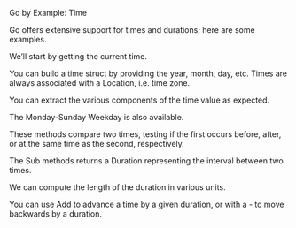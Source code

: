 
Go by Example: Time

Go offers extensive support for times and durations; here are some examples.

We’ll start by getting the current time.
	

You can build a time struct by providing the year, month, day, etc. Times are always associated with a Location, i.e. time zone.


You can extract the various components of the time value as expected.
	


The Monday-Sunday Weekday is also available.
	

These methods compare two times, testing if the first occurs before, after, or at the same time as the second, respectively.
	

The Sub methods returns a Duration representing the interval between two times.
	


We can compute the length of the duration in various units.
	

You can use Add to advance a time by a given duration, or with a - to move backwards by a duration.
	

